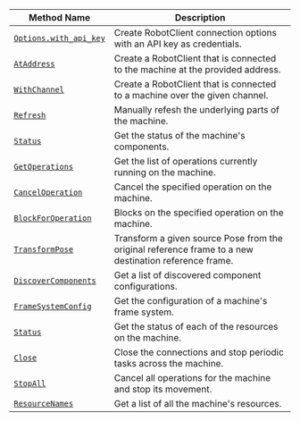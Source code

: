 <!-- prettier-ignore -->
| Method Name                                                     | Description                                                                  |
| --------------------------------------------------------------- | ---------------------------------------------------------------------------- |
| [`Options.with_api_key`](/build/program/apis/robot/#optionswith_api_key) | Create RobotClient connection options with an API key as credentials. |
| [`AtAddress`](/build/program/apis/robot/#ataddress) | Create a RobotClient that is connected to the machine at the provided address. |
| [`WithChannel`](/build/program/apis/robot/#withchannel) | Create a RobotClient that is connected to a machine over the given channel. |
| [`Refresh`](/build/program/apis/robot/#refresh) | Manually refesh the underlying parts of the machine. |
| [`Status`](/build/program/apis/robot/#status) | Get the status of the machine's components. |
| [`GetOperations`](/build/program/apis/robot/#getoperations) | Get the list of operations currently running on the machine. |
| [`CancelOperation`](/build/program/apis/robot/#canceloperation) | Cancel the specified operation on the machine. |
| [`BlockForOperation`](/build/program/apis/robot/#blockforoperation) | Blocks on the specified operation on the machine. |
| [`TransformPose`](/build/program/apis/robot/#transformpose) | Transform a given source Pose from the original reference frame to a new destination reference frame. |
| [`DiscoverComponents`](/build/program/apis/robot/#discovercomponents) | Get a list of discovered component configurations.                           |
| [`FrameSystemConfig`](/build/program/apis/robot/#framesystemconfig)   | Get the configuration of a machine's frame system.                             |
| [`Status`](/build/program/apis/robot/#status)                         | Get the status of each of the resources on the machine.                        |
| [`Close`](/build/program/apis/robot/#close)                           | Close the connections and stop periodic tasks across the machine.              |
| [`StopAll`](/build/program/apis/robot/#stopall)                       | Cancel all operations for the machine and stop its movement.                   |
| [`ResourceNames`](/build/program/apis/robot/#resourcenames)           | Get a list of all the machine's resources.                                     |
